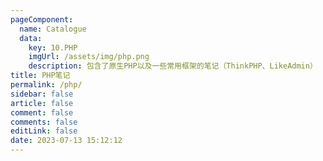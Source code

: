 ```yaml
---
pageComponent: 
  name: Catalogue
  data: 
    key: 10.PHP
    imgUrl: /assets/img/php.png
    description: 包含了原生PHP以及一些常用框架的笔记（ThinkPHP、LikeAdmin）
title: PHP笔记
permalink: /php/
sidebar: false
article: false
comment: false
comments: false
editLink: false
date: 2023-07-13 15:12:12
---
```

